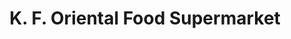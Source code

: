 ---
title: "K. F. Oriental Food Supermarket"
url: /lancaster/k-f-oriental-food-supermarket/
shop: supermarket
---
